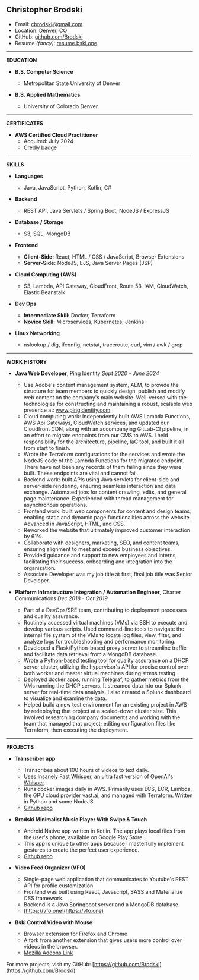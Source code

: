 
<!-- https://dillinger.io/  -->
<!-- https://dillinger.io/  -->
<!-- https://dillinger.io/  -->

## Christopher Brodski
- Email: cbrodski@gmail.com
- Location: Denver, CO
- GitHub: [github.com/Brodski](https://github.com/Brodski)
- Resume *(fancy)*: [resume.bski.one](https://resume.bski.one)

---

**EDUCATION**

- **B.S. Computer Science**
  - Metropolitan State University of Denver

- **B.S. Applied Mathematics**
  - University of Colorado Denver

---
  
**CERTIFICATES**

- **AWS Certified Cloud Practitioner**
  - Acquired: July 2024
  - [Credly badge](https://www.credly.com/badges/6dca7d30-79c0-4e74-8396-35c2db85ffc9/public_url)

---

**SKILLS**

- **Languages**
  - Java, JavaScript, Python, Kotlin, C#

- **Backend**
  - REST API, Java Servlets / Spring Boot, NodeJS / ExpressJS

- **Database / Storage**
  - S3, SQL, MongoDB

- **Frontend**
  - **Client-Side:** React, HTML / CSS / JavaScript, Browser Extensions
  - **Server-Side:** NodeJS, EJS, Java Server Pages (JSP)

- **Cloud Computing (AWS)**
  - S3, Lambda, API Gateway, CloudFront, Route 53, IAM, CloudWatch, Elastic Beanstalk

- **Dev Ops**
  - **Intermediate Skill:** Docker, Terraform
  - **Novice Skill:** Microservices, Kubernetes, Jenkins

- **Linux Networking**
  - nslookup / dig, ifconfig, netstat, traceroute, curl, vim / awk / grep

---

**WORK HISTORY**

- **Java Web Developer**, Ping Identity
*Sept 2020 - June 2024*
  - Use Adobe's content management system, AEM, to provide the structure for team members to quickly design, publish and modify web content on the company's main website. Well-versed with the technologies for constructing and maintaining a robust, scalable web presence at: www.pingidentity.com.
  - Cloud computing work: Independently built AWS Lambda Functions, AWS Api Gateways, CloudWatch services, and updated our Cloudfront CDN, along with an accompanying GitLab-CI pipeline, in an effort to migrate endpoints from our CMS to AWS. I held responsibility for the architecture, pipeline, IaC tool, and built it all from start to finish.
  - Wrote the Terraform configurations for the services and wrote the NodeJS code of the Lambda Functions for the migrated endpoint. There have not been any records of them failing since they were built. These endpoints are vital and cannot fail.
  - Backend work: built APIs using Java servlets for client-side and server-side rendering, ensuring seamless interaction and data exchange. Automated jobs for content crawling, edits, and general page maintenance. Experienced with thread management for asynchronous operations.
  - Frontend work: built web components for content and design teams, enabling static and dynamic page functionalities across the website. Advanced in JavaScript, HTML, and CSS.
  - Reworked the website that ultimately improved customer interaction by 61%.
  - Collaborate with designers, marketing, SEO, and content teams, ensuring alignment to meet and exceed business objectives.
  - Provided guidance and support to new employees and interns, facilitating their success, onboarding and integration into the organization.
  - Associate Developer was my job title at first, final job title was Senior Developer.

- **Platform Infrastructure Integration / Automation Engineer**, Charter Communications
*Dec 2018 - Oct 2019*
  - Part of a DevOps/SRE team, contributing to deployment processes and quality assurance.
  - Routinely accessed virtual machines (VMs) via SSH to execute and develop various scripts. Used command-line tools to navigate the internal file system of the VMs to locate log files, view, filter, and analyze logs for troubleshooting and performance monitoring.
  - Developed a Flask/Python-based proxy server to streamline traffic and facilitate data retrieval from a MongoDB database.
  - Wrote a Python-based testing tool for quality assurance on a DHCP server cluster, utilizing the hypervisor's API for precise control over both worker and master virtual machines during stress testing.
  - Deployed docker apps, running Telegraf, to gather metrics from the VMs running the DHCP servers. It streamed data into our Splunk server for real-time data analysis. I also created a Splunk dashboard to visualize and examine the data.
  - Helped build a new test environment for an existing project in AWS by redeploying that project at a scaled-down cluster size. This involved researching company documents and working with the team that managed that project; editing configuration files like Terraform, then executing the deployment.
---

**PROJECTS**

- **Transcriber app**
  - Transcribes about 100 hours of videos to text daily.
  - Uses [Insanely Fast Whisper](https://github.com/Vaibhavs10/insanely-fast-whisper), an ultra fast version of [OpenAI's Whisper](https://github.com/openai/whisper).
  - Runs docker images daily in AWS. Primarily uses ECS, ECR, Lambda, the GPU cloud provider [vast.ai](https://vast.ai/), and managed with Terraform. Written in Python and some NodeJS.
  - [Github repo](https://github.com/Brodski/scraper-dl-vids) 

- **Brodski Minimalist Music Player With Swipe & Touch**
  - Android Native app written in Kotlin. The app plays local files from the user's phone, available on Google Play Store.
  - This app is unique to other apps because I masterfully implement gestures to create the perfect user experience.
  <!-- - ~~[Google Play Store Link](https://play.google.com/store/apps/details?id=com.bskimusicplayer.mediaplayer)~~  -->
  - [Github repo](https://github.com/Brodski/MediaPlayer#overview) 

- **Video Feed Organizer (VFO)**
  - Single-page web application that communicates to Youtube's REST API for profile customization.
  - Frontend was built using React, Javascript, SASS and Materialize CSS framework.
  - Backend is a Java Springboot server and a MongoDB database.
  - [https://vfo.one](https://vfo.one)

- **Bski Control Video with Mouse**
  - Browser extension for Firefox and Chrome
  - A fork from another extension that gives users more control over videos in the browser.
  - [Mozilla Addons Link](https://addons.mozilla.org/en-US/firefox/addon/bski-control-video-with-mouse)

For more projects, visit my GitHub: [https://github.com/Brodski](https://github.com/Brodski)
